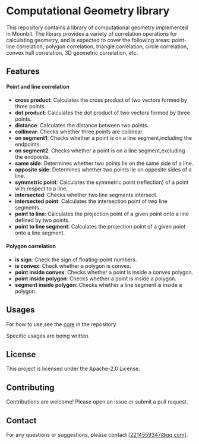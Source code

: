 # Computational Geometry library

This repository contains a library of computational geometry implemented in Moonbit. 
The library provides a variety of correlation operations for calculating geometry, 
and is expected to cover the following areas: point-line correlation, 
polygon correlation, triangle correlation, circle correlation, 
convex hull correlation, 3D geometric correlation, etc.

## Features

#### Point and line correlation

- **cross product**: Calculates the cross product of two vectors formed by three points.
- **dot product**: Calculates the dot product of two vectors formed by three points.
- **distance**: Calculates the distance between two points.
- **collinear**: Checks whether three points are collinear.
- **on segment1**: Checks whether a point is on a line segment,including the endpoints.
- **on segment2**: Checks whether a point is on a line segment,excluding the endpoints.
- **same side**: Determines whether two points lie on the same side of a line.
- **opposite side**: Determines whether two points lie on opposite sides of a line.
- **symmetric point**: Calculates the symmetric point (reflection) of a point with respect to a line.
- **intersected**: Checks whether two line segments intersect.
- **intersected point**: Calculates the intersection point of two line segments.
- **point to line**: Calculates the projection point of a given point onto a line defined by two points.
- **point to line segment**: Calculates the projection point of a given point onto a line segment.

#### Polygon correlation

- **is sign**: Check the sign of floating-point numbers.
- **is convex**: Check whether a polygon is convex.
- **point inside convex**: Checks whether a point is inside a convex polygon.
- **point inside polygon**: Checks whether a point is inside a polygon.
- **segment inside polygon**: Checks whether a line segment is inside a polygon.

## Usages

For how to use,see the [core](https://github.com/CMoonBack/Computational-geometry/tree/main/src/lib) in the repository.

Specific usages are being written.

## License

This project is licensed under the Apache-2.0 License.

## Contributing

Contributions are welcome! Please open an issue or submit a pull request.

## Contact

For any questions or suggestions, please contact [2214559347@qq.com].
